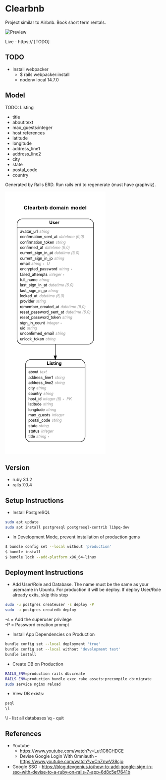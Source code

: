 # Clearbnb

Project similar to Airbnb. Book short term rentals.

![Preview](preview.png)

Live - https:// [TODO]

## TODO

- Install webpacker
  - $ rails webpacker:install
  - nodenv local 14.7.0

## Model

TODO:
Listing

- title
- about:text
- max_guests:integer
- host:references
- latitude
- longitude
- address_line1
- address_line2
- city
- state
- postal_code
- country

Generated by Rails ERD. Run rails erd to regenerate (must have graphviz).

![ERD Diagram](erd.png)

## Version

- ruby 3.1.2
- rails 7.0.4

## Setup Instructions

- Install PostgreSQL

```sh
sudo apt update
sudo apt install postgresql postgresql-contrib libpq-dev
```

- In Development Mode, prevent installation of production gems

```sh
$ bundle config set --local without 'production'
$ bundle install
$ bundle lock --add-platform x86_64-linux
```

## Deployment Instructions

- Add User/Role and Database. The name must be the same as your username in Ubuntu. For production it will be deploy. If deploy User/Role already exits, skip this step

```sh
sudo -u postgres createuser -s deploy -P
sudo -u postgres createdb deploy
```

-s = Add the superuser privilege<br>
-P = Password creation prompt

- Install App Dependencies on Production

```sh
bundle config set --local deployment 'true'
bundle config set --local without 'development test'
bundle install
```

- Create DB on Production

```sh
RAILS_ENV=production rails db:create
RAILS_ENV=production bundle exec rake assets:precompile db:migrate
sudo service nginx reload
```

- View DB exists:

```sh
psql
\l
```

\l - list all databases
\q - quit

## References

- Youtube
  - https://www.youtube.com/watch?v=Lut1C6CHDCE
  - Devise Google Login With Omniauth - https://www.youtube.com/watch?v=CnZnwV38cjo
- Google SSO - https://blog.devgenius.io/how-to-add-google-sign-in-sso-with-devise-to-a-ruby-on-rails-7-app-6d8c5ef7641b
